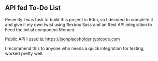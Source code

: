 ## API fed To-Do List

Recently I was task to build this project in 60m, so I decided to complete it and give it my own twist using 
flexbox Sass and an Rest API integration to Feed the initial component Monunt. 

Public API I used is: 
[https://jsonplaceholder.typicode.com ](https://jsonplaceholder.typicode.com)

I recommend this to anyone who needs a quick integration for testing, worked pretty well. 
